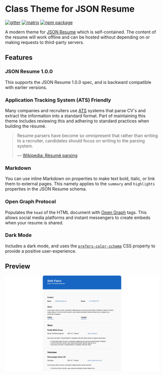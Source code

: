 # Class Theme for JSON Resume

[![gitter](https://badges.gitter.im/Join%20Chat.svg)](https://gitter.im/jsonresume/public)
[![matrix](https://img.shields.io/badge/matrix-join%20chat-%230dbd8b)](https://matrix.to/#/#json-resume:one.ems.host)
[![npm package](https://img.shields.io/npm/v/@jsonresume/jsonresume-theme-class)](https://www.npmjs.com/package/@jsonresume/jsonresume-theme-class)

A modern theme for [JSON Resume](http://jsonresume.org/) which is self-contained. The content of the resume will work offline and can be hosted without depending on or making requests to third-party servers.

## Features

### JSON Resume 1.0.0

This supports the JSON Resume 1.0.0 spec, and is backward compatible with earlier versions.

### Application Tracking System (ATS) Friendly

Many companies and recruiters use [ATS](https://en.wikipedia.org/wiki/Applicant_tracking_system) systems that parse CV's and extract the information into a standard format. Part of maintaining this theme includes reviewing this and adhering to standard practices when building the résumé.

> Resume parsers have become so omnipresent that rather than writing to a recruiter, candidates should focus on writing to the parsing system.
> 
> — [Wikipedia: Résumé parsing](https://en.wikipedia.org/wiki/R%C3%A9sum%C3%A9_parsing#Resume_optimization)

### Markdown

You can use inline Markdown on properties to make text bold, italic, or link them to external pages. This namely applies to the `summary` and `highlights` properties in the JSON Resume schema.

### Open Graph Protocol

Populates the `head` of the HTML document with [Open Graph](https://ogp.me/) tags. This allows social media platforms and instant messengers to create embeds when your resume is shared.

### Dark Mode

Includes a dark mode, and uses the [`prefers-color-scheme`](https://developer.mozilla.org/en-US/docs/Web/CSS/@media/prefers-color-scheme) CSS property to provide a positive user-experience.

## Preview 

![Preview of Class theme for JSON Resume.](./assets/preview.png)
